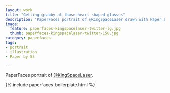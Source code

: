 ```yaml
---
layout: work
title: "Getting grabby at those heart shaped glasses"
description: "PaperFaces portrait of @KingSpaceLaser drawn with Paper by 53 on an iPad."
image: 
  feature: paperfaces-kingspacelaser-twitter-lg.jpg
  thumb: paperfaces-kingspacelaser-twitter-150.jpg
category: paperfaces
tags: 
- portrait
- illustration
- Paper by 53

---
```


PaperFaces portrait of [@KingSpaceLaser](http://twitter.com/KingSpaceLaser).

{% include paperfaces-boilerplate.html %}